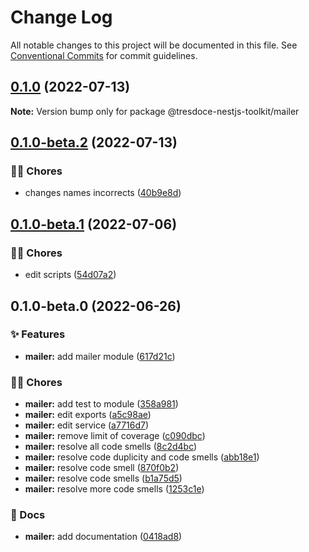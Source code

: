 # Change Log

All notable changes to this project will be documented in this file.
See [Conventional Commits](https://conventionalcommits.org) for commit guidelines.

## [0.1.0](https://github.com/tresdoce/tresdoce-nestjs-toolkit/compare/@tresdoce-nestjs-toolkit/mailer@0.1.0-beta.2...@tresdoce-nestjs-toolkit/mailer@0.1.0) (2022-07-13)

**Note:** Version bump only for package @tresdoce-nestjs-toolkit/mailer

## [0.1.0-beta.2](https://github.com/tresdoce/tresdoce-nestjs-toolkit/compare/@tresdoce-nestjs-toolkit/mailer@0.1.0-beta.1...@tresdoce-nestjs-toolkit/mailer@0.1.0-beta.2) (2022-07-13)

### 👨‍💻 Chores

- changes names incorrects ([40b9e8d](https://github.com/tresdoce/tresdoce-nestjs-toolkit/commit/40b9e8d6c59435ee61a0c8c7a98e159cbe2bfc35))

## [0.1.0-beta.1](https://github.com/tresdoce/tresdoce-nestjs-toolkit/compare/@tresdoce-nestjs-toolkit/mailer@0.1.0-beta.0...@tresdoce-nestjs-toolkit/mailer@0.1.0-beta.1) (2022-07-06)

### 👨‍💻 Chores

- edit scripts ([54d07a2](https://github.com/tresdoce/tresdoce-nestjs-toolkit/commit/54d07a2918bc0daf3f8f5eef5b7eb65e6db903f8))

## 0.1.0-beta.0 (2022-06-26)

### ✨ Features

- **mailer:** add mailer module ([617d21c](https://github.com/tresdoce/tresdoce-nestjs-toolkit/commit/617d21ca05f4ea77dd9050b9675abf3bb2f72b77))

### 👨‍💻 Chores

- **mailer:** add test to module ([358a981](https://github.com/tresdoce/tresdoce-nestjs-toolkit/commit/358a981546e0b1e9a5aed2ee7955b3011452f089))
- **mailer:** edit exports ([a5c98ae](https://github.com/tresdoce/tresdoce-nestjs-toolkit/commit/a5c98ae58da73c13f99ff57613d84bdeab828d58))
- **mailer:** edit service ([a7716d7](https://github.com/tresdoce/tresdoce-nestjs-toolkit/commit/a7716d75bef9c8b9d46c9f63f052a5c29601adf3))
- **mailer:** remove limit of coverage ([c090dbc](https://github.com/tresdoce/tresdoce-nestjs-toolkit/commit/c090dbc3fc18db3763f044033722afe398b197a7))
- **mailer:** resolve all code smells ([8c2d4bc](https://github.com/tresdoce/tresdoce-nestjs-toolkit/commit/8c2d4bc4fd81282c339b0f40c5312e4279e05ae7))
- **mailer:** resolve code duplicity and code smells ([abb18e1](https://github.com/tresdoce/tresdoce-nestjs-toolkit/commit/abb18e186c53df42c7ee7201f9c7aca7b51c6045))
- **mailer:** resolve code smell ([870f0b2](https://github.com/tresdoce/tresdoce-nestjs-toolkit/commit/870f0b2a5b7bef507c5cca9f03b3607f94344f86))
- **mailer:** resolve code smells ([b1a75d5](https://github.com/tresdoce/tresdoce-nestjs-toolkit/commit/b1a75d5409aa5aaa3e96374172fa47f014eee9f4))
- **mailer:** resolve more code smells ([1253c1e](https://github.com/tresdoce/tresdoce-nestjs-toolkit/commit/1253c1e2759afc53bd6c1d34d3bf4021cd395cf5))

### 📝 Docs

- **mailer:** add documentation ([0418ad8](https://github.com/tresdoce/tresdoce-nestjs-toolkit/commit/0418ad8d8af038722230c22411ec670ec8006aa1))

